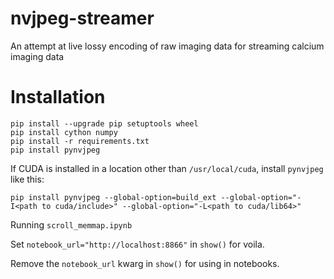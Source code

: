 # nvjpeg-streamer
An attempt at live lossy encoding of raw imaging data for streaming calcium imaging data

# Installation

```commandline
pip install --upgrade pip setuptools wheel
pip install cython numpy
pip install -r requirements.txt
pip install pynvjpeg
```

If CUDA is installed in a location other than `/usr/local/cuda`, install `pynvjpeg` like this:

```commandline
pip install pynvjpeg --global-option=build_ext --global-option="-I<path to cuda/include>" --global-option="-L<path to cuda/lib64>"
```

Running `scroll_memmap.ipynb`

Set `notebook_url="http://localhost:8866"` in `show()` for voila.

Remove the  `notebook_url` kwarg in `show()` for using in notebooks.
